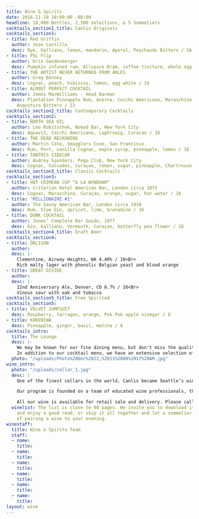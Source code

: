 ```yaml
---
title: Wine & Spirits
date: 2016-11-10 10:09:00 -08:00
headline: 18,000 Bottles, 2,500 Selections, & 5 Sommeliers
cocktails_section1_title: Canlis Originals
cocktails_section1:
- title: Red Griffin
  author: Jose Castillo
  desc: Rye, Galliano, lemon, mandarin, Aperol, Peychauds Bitters / 16
- title: PSL Flip
  author: Kris Gandenberger
  desc: Pumpkin infused rum, Allspice Dram, coffee tincture, whole egg / 16
- title: THE ARTIST NEVER RETURNED FROM ARLES
  author: Greg Bonney
  desc: Cognac, peach, hibiscus, lemon, egg white / 16
- title: ALMOST PERFECT COCKTAIL
  author: James MacWilliams - Head Barman
  desc: Plantation Pineapple Rum, Averna, Cocchi Americano, Maraschino, Grenadine,
    Angostura Bitters / 22
cocktails_section2_title: Contemporary Cocktails
cocktails_section2:
- title: NORTH SEA OIL
  author: Leo Robitschek, Nomad Bar, New York City
  desc: Aquavit, Cocchi Americano, Laphroaig, Curacao / 18
- title: THE DEAD RECKONING
  author: Martin Cate, Smugglers Cove, San Francisco
  desc: Rum, Port, vanilla Cognac, maple syrup, pineapple, lemon / 18
- title: TANTRIS SIDECAR
  author: Audrey Saunders, Pegu Club, New York City
  desc: Cognac, Calvados, Curaçao, lemon, sugar, pineapple, Chartreuse / 18
cocktails_section3_title: Classic Cocktails
cocktails_section3:
- title: HOT CRIMEAN CUP “A LA WYNDHAM”
  author: Criterion Hotel American Bar, London circa 1875
  desc: Cognac, Maraschino, Curaçao, orange, sugar, hot water / 16
- title: 'MILLIONAIRE #1'
  author: The Savoy American Bar, London circa 1930
  desc: Rum, Sloe Gin, apricot, lime, Grenadine / 16
- title: DUNK COCKTAIL
  author: Jones’ Complete Bar Guide, 1977
  desc: Gin, Galliano, Vermouth, Curaçao, butterfly pea flower / 16
cocktails_section4_title: Draft Beer
cocktails_section4:
- title: ORLISON
  author: 
  desc: |-
    Clementine, Airway Heights, WA 4.40% / 10<Br>
    Rich malty lager with phenolic Belgian yeast and blood orange
- title: GREAT DIVIDE
  author: 
  desc: |-
    22nd Anniversary Ale, Denver, CO 8.7% / 16<Br>
    Vinous sour with oak and tobacco
cocktails_section5_title: Free Spirited
cocktails_section5:
- title: VELVET JUMPSUIT
  desc: Raspberry, tarragon, orange, Pok Pok apple vinegar / 8
- title: KOKENIWA
  desc: Pineapple, ginger, basil, matcha / 8
cocktails_intro:
  title: The Lounge
  desc: |-
    We may be known for our fine dining menu, but don't miss the quality drinks, memorable nibbles and sweeping views in the lounge.
    In addition to our cocktail menu, we have an extensive selection of spirits. Our fabulous bartenders will.
  photo: "/uploads/Photo%20Dec%2022,%2011%2000%2017%20AM.jpg"
wine_intro:
  photo: "/uploads/cellar_1.jpg"
  desc: |
    One of the finest cellars in the world, Canlis became Seattle’s wine destination in 1997, the first year of its seventeen consecutive Wine Spectator Magazine Grand Awards. The restaurant is one of 72 worldwide to be trusted with such an honor.

    Our program is founded on a team of educated wine professionals, the highest quality amenities, and the warm and reputable service for which Canlis is famous. There is also one very juicy wine list. We look forward to sharing the world of wine with you.

    All our wine is available for retail sale and delivery. Please call the restaurant at <a href="tel:2062833313">(206)-283-3313</a>.
  winelist: The list is close to 90 pages. We invite you to download it <a href="">here</a>
    and enjoy a good read, or skip it all together and let a sommelier do the work
    of pairing a wine to your evening.
winestaff:
  title: Wine & Spirits Team
  staff:
  - name: 
    title: 
  - name: 
    title: 
  - name: 
    title: 
  - name: 
    title: 
  - name: 
    title: 
  - name: 
    title: 
layout: wine
---
```


